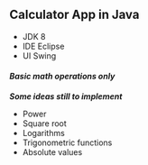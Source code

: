 ## Calculator App in Java

* JDK 8
* IDE Eclipse
* UI Swing

#### *Basic math operations only*

***Some ideas still to implement***
* Power
* Square root
* Logarithms
* Trigonometric functions
* Absolute values
